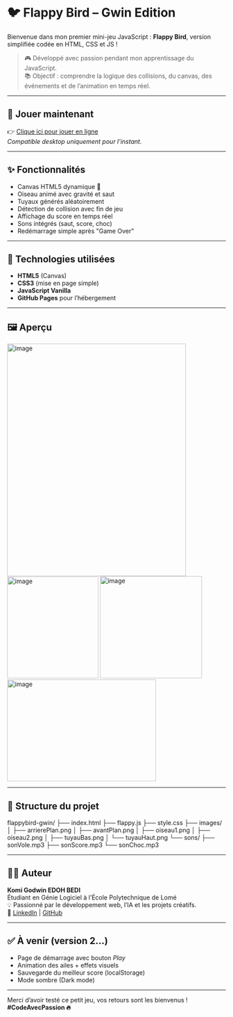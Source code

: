# 🐦 Flappy Bird – Gwin Edition

Bienvenue dans mon premier mini-jeu JavaScript : **Flappy Bird**, version simplifiée codée en HTML, CSS et JS !

> 🎮 Développé avec passion pendant mon apprentissage du JavaScript.  
> 📚 Objectif : comprendre la logique des collisions, du canvas, des événements et de l’animation en temps réel.

---

## 🔗 Jouer maintenant

👉 [Clique ici pour jouer en ligne](https://godwin-creator.github.io/flappybird-gwin/)  
*Compatible desktop uniquement pour l’instant.*

---

## ✨ Fonctionnalités

- Canvas HTML5 dynamique 🎨  
- Oiseau animé avec gravité et saut  
- Tuyaux générés aléatoirement  
- Détection de collision avec fin de jeu  
- Affichage du score en temps réel  
- Sons intégrés (saut, score, choc)  
- Redémarrage simple après "Game Over"

---

## 🧠 Technologies utilisées

- **HTML5** (Canvas)
- **CSS3** (mise en page simple)
- **JavaScript Vanilla**
- **GitHub Pages** pour l’hébergement

---

## 🖼️ Aperçu

<img width="412" height="535" alt="image" src="https://github.com/user-attachments/assets/1af37224-6d1d-48e7-ab35-109f7e1f705b" /><img width="210" height="234" alt="image" src="https://github.com/user-attachments/assets/c41dca35-028e-4677-a013-5ccfc908b6cf" />
<img width="235" height="235" alt="image" src="https://github.com/user-attachments/assets/b7c06e98-2c34-459e-afd8-36cbec2befed" /> <img width="343" height="234" alt="image" src="https://github.com/user-attachments/assets/82762024-11c2-4382-8b8f-e574bd46f6b8" />

---

## 📁 Structure du projet

flappybird-gwin/
├── index.html
├── flappy.js
├── style.css
├── images/
│ ├── arrierePlan.png
│ ├── avantPlan.png
│ ├── oiseau1.png
│ ├── oiseau2.png
│ ├── tuyauBas.png
│ └── tuyauHaut.png
└── sons/
├── sonVole.mp3
├── sonScore.mp3
└── sonChoc.mp3



---

## 👨‍💻 Auteur

**Komi Godwin EDOH BEDI**  
Étudiant en Génie Logiciel à l’École Polytechnique de Lomé  
💡 Passionné par le développement web, l’IA et les projets créatifs.  
🔗 [LinkedIn](https://www.linkedin.com/in/komi-godwin-edoh-bedi-449166339) | [GitHub](https://github.com/Godwin-creator)

---

## ✅ À venir (version 2...)

- Page de démarrage avec bouton *Play*
- Animation des ailes + effets visuels
- Sauvegarde du meilleur score (localStorage)
- Mode sombre (Dark mode)

---

Merci d’avoir testé ce petit jeu, vos retours sont les bienvenus !  
**#CodeAvecPassion 🔥**
